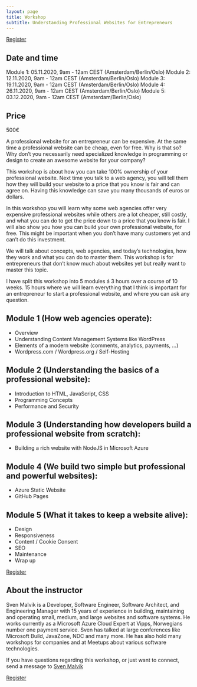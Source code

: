 ```yaml
---
layout: page
title: Workshop
subtitle: Understanding Professional Websites for Entrepreneurs
---
```


[Register](https://forms.microsoft.com/Pages/DesignPage.aspx?fromAR=1#FormId=DQSIkWdsW0yxEjajBLZtrQAAAAAAAAAAAANAAQFTWSZUMElIVTdBN0NaWkdVUFBQM0MyVU5RVEFOSC4u)

## Date and time
Module 1: 05.11.2020, 9am - 12am CEST (Amsterdam/Berlin/Oslo)
Module 2: 12.11.2020, 9am - 12am CEST (Amsterdam/Berlin/Oslo)
Module 3: 19.11.2020, 9am - 12am CEST (Amsterdam/Berlin/Oslo)
Module 4: 26.11.2020, 9am - 12am CEST (Amsterdam/Berlin/Oslo)
Module 5: 03.12.2020, 9am - 12am CEST (Amsterdam/Berlin/Oslo)

## Price
500€

A professional website for an entrepreneur can be expensive. At the same time a professional website can be cheap, even for free. Why is that so? Why don’t you necessarily need specialized knowledge in programming or design to create an awesome website for your company?

This workshop is about how you can take 100% ownership of your professional website. Next time you talk to a web agency, you will tell them how they will build your website to a price that you know is fair and can agree on. Having this knowledge can save you many thousands of euros or dollars.

In this workshop you will learn why some web agencies offer very expensive professional websites while others are a lot cheaper, still costly, and what you can do to get the price down to a price that you know is fair. I will also show you how you can build your own professional website, for free. This might be important when you don’t have many customers yet and can’t do this investment.

We will talk about concepts, web agencies, and today’s technologies, how they work and what you can do to master them. This workshop is for entrepreneurs that don’t know much about websites yet but really want to master this topic.

I have split this workshop into 5 modules á 3 hours over a course of 10 weeks. 15 hours where we will learn everything that I think is important for an entrepreneur to start a professional website, and where you can ask any question.

## Module 1 (How web agencies operate): 
- Overview
- Understanding Content Management Systems like WordPress
- Elements of a modern website (comments, analytics, payments, …)
- Wordpress.com / Wordpress.org / Self-Hosting

## Module 2 (Understanding the basics of a professional website):
- Introduction to HTML, JavaScript, CSS
- Programming Concepts
- Performance and Security

## Module 3 (Understanding how developers build a professional website from scratch):
- Building a rich website with NodeJS in Microsoft Azure

## Module 4 (We build two simple but professional and powerful websites):
- Azure Static Website
- GitHub Pages

## Module 5 (What it takes to keep a website alive):
- Design
- Responsiveness 
- Content / Cookie Consent
- SEO
- Maintenance
- Wrap up

[Register](https://forms.microsoft.com/Pages/DesignPage.aspx?fromAR=1#FormId=DQSIkWdsW0yxEjajBLZtrQAAAAAAAAAAAANAAQFTWSZUMElIVTdBN0NaWkdVUFBQM0MyVU5RVEFOSC4u)

## About the instructor
Sven Malvik is a Developer, Software Engineer, Software Architect, and Engineering Manager with 15 years of experience in building, maintaining and operating small, medium, and large websites and software systems.
He works currently as a Microsoft Azure Cloud Expert at Vipps, Norwegians number one payment service. Sven has talked at large conferences like Microsoft Build, JavaZone, NDC and many more. He has also hold many workshops for companies and at Meetups about various software technologies.

If you have questions regarding this workshop, or just want to connect, send a message to [Sven Malvik](https://www.linkedin.com/in/svenmalvik)

[Register](https://forms.microsoft.com/Pages/DesignPage.aspx?fromAR=1#FormId=DQSIkWdsW0yxEjajBLZtrQAAAAAAAAAAAANAAQFTWSZUMElIVTdBN0NaWkdVUFBQM0MyVU5RVEFOSC4u)
